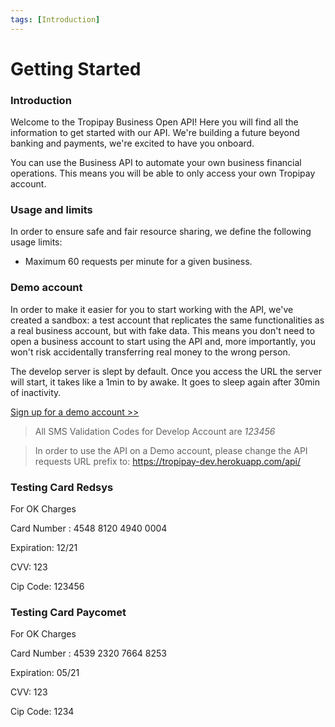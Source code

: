 ```yaml
---
tags: [Introduction]
---
```


# Getting Started

### Introduction

Welcome to the Tropipay Business Open API! Here you will find all the information to get started with our API. We're building a future beyond banking and payments, we're excited to have you onboard.

You can use the Business API to automate your own business financial operations. This means you will be able to only access your own Tropipay account.


### Usage and limits

In order to ensure safe and fair resource sharing, we define the following usage limits:

- Maximum 60 requests per minute for a given business.


### Demo account

In order to make it easier for you to start working with the API, we've created a sandbox: a test account that replicates the same functionalities as a real business account, but with fake data. This means you don't need to open a business account to start using the API and, more importantly, you won't risk accidentally transferring real money to the wrong person.

The develop server is slept by default. Once you access the URL the server will start, it takes like a 1min to by awake. It goes to sleep again after 30min of inactivity.  


[Sign up for a demo account >> ](https://tropipay-dev.herokuapp.com/signup)

> All SMS Validation Codes for Develop Account are *123456*

> In order to use the API on a Demo account, please change the API requests URL prefix to: https://tropipay-dev.herokuapp.com/api/


### Testing Card Redsys

For OK Charges
>
Card Number : 4548 8120 4940 0004
>
Expiration: 12/21
>
CVV: 123
>
Cip Code: 123456

### Testing Card Paycomet

For OK Charges
>
Card Number : 4539 2320 7664 8253
>
Expiration: 05/21
>
CVV: 123
>
Cip Code: 1234







